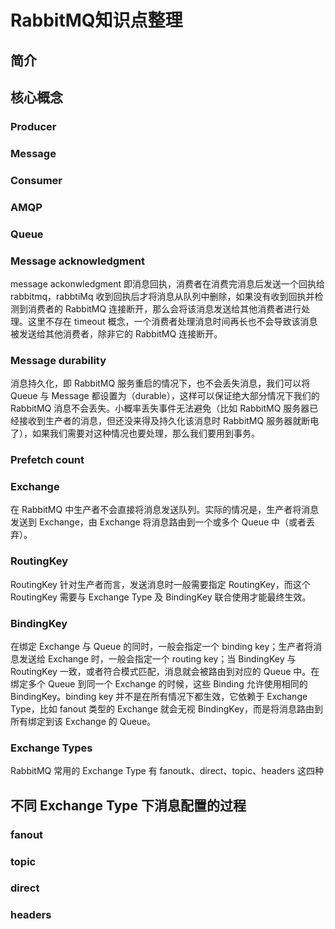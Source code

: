 # RabbitMQ知识点整理

## 简介

## 核心概念

### Producer

### Message

### Consumer

### AMQP

### Queue

### Message acknowledgment

message ackonwledgment 即消息回执，消费者在消费完消息后发送一个回执给 rabbitmq，rabbtiMq 收到回执后才将消息从队列中删除，如果没有收到回执并检测到消费者的 RabbitMQ 连接断开，那么会将该消息发送给其他消费者进行处理。这里不存在 timeout 概念，一个消费者处理消息时间再长也不会导致该消息被发送给其他消费者，除非它的 RabbitMQ 连接断开。

### Message durability

消息持久化，即 RabbitMQ 服务重启的情况下，也不会丢失消息，我们可以将 Queue 与 Message 都设置为（durable），这样可以保证绝大部分情况下我们的 RabbitMQ 消息不会丢失。小概率丢失事件无法避免（比如 RabbitMQ 服务器已经接收到生产者的消息，但还没来得及持久化该消息时 RabbitMQ 服务器就断电了），如果我们需要对这种情况也要处理，那么我们要用到事务。

### Prefetch count

### Exchange

在 RabbitMQ 中生产者不会直接将消息发送队列。实际的情况是，生产者将消息发送到 Exchange，由 Exchange 将消息路由到一个或多个 Queue 中（或者丢弃）。

### RoutingKey

RoutingKey 针对生产者而言，发送消息时一般需要指定 RoutingKey，而这个 RoutingKey 需要与 Exchange Type 及 BindingKey 联合使用才能最终生效。

### BindingKey

在绑定 Exchange 与 Queue 的同时，一般会指定一个 binding key；生产者将消息发送给 Exchange 时，一般会指定一个 routing key；当 BindingKey 与 RoutingKey 一致，或者符合模式匹配，消息就会被路由到对应的 Queue 中。在绑定多个 Queue 到同一个 Exchange 的时候，这些 Binding 允许使用相同的 BindingKey。binding key 并不是在所有情况下都生效，它依赖于 Exchange Type，比如 fanout 类型的 Exchange 就会无视 BindingKey，而是将消息路由到所有绑定到该 Exchange 的 Queue。

### Exchange Types

RabbitMQ 常用的 Exchange Type 有 fanoutk、direct、topic、headers 这四种

## 不同 Exchange Type 下消息配置的过程

### fanout

### topic

### direct

### headers
